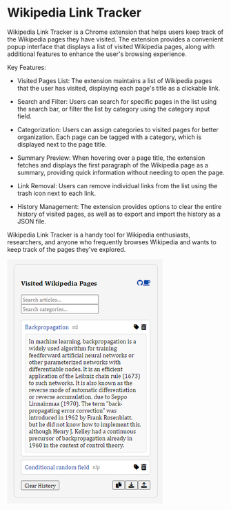 # Wikipedia Link Tracker

Wikipedia Link Tracker is a Chrome extension that helps users keep track of the Wikipedia pages they have visited. The extension provides a convenient popup interface that displays a list of visited Wikipedia pages, along with additional features to enhance the user's browsing experience.

Key Features:
- Visited Pages List: The extension maintains a list of Wikipedia pages that the user has visited, displaying each page's title as a clickable link.

- Search and Filter: Users can search for specific pages in the list using the search bar, or filter the list by category using the category input field.

- Categorization: Users can assign categories to visited pages for better organization. Each page can be tagged with a category, which is displayed next to the page title.

- Summary Preview: When hovering over a page title, the extension fetches and displays the first paragraph of the Wikipedia page as a summary, providing quick information without needing to open the page.

- Link Removal: Users can remove individual links from the list using the trash icon next to each link.

- History Management: The extension provides options to clear the entire history of visited pages, as well as to export and import the history as a JSON file.

Wikipedia Link Tracker is a handy tool for Wikipedia enthusiasts, researchers, and anyone who frequently browses Wikipedia and wants to keep track of the pages they've explored.

![Preview](https://github.com/aidan2b/wiki-tracker/blob/main/wikipedia-tracker-preview.png?raw=true)
